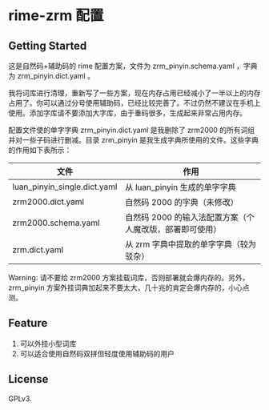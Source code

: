 # rime-zrm 配置

## Getting Started

这是自然码+辅助码的 rime 配置方案，文件为 zrm_pinyin.schema.yaml ，字典为 zrm_pinyin.dict.yaml 。

我将词库进行清理，重新写了一些方案，现在内存占用已经减小了一半以上的内存占用了。你可以通过分号使用辅助码，已经比较完善了。不过仍然不建议在手机上使用。添加字库请不要添加大字库，由于重码很多，生成起来非常占用内存。

配置文件使的单字字典 zrm_pinyin.dict.yaml 是我删除了 zrm2000 的所有词组并对一些子码进行删减。目录 zrm_pinyin 是我生成字典所使用的文件。这些字典的作用如下表所示：

|文件      | 作用 |
| ---- | ---- |
| luan_pinyin_single.dict.yaml | 从 luan_pinyin 生成的单字字典 |
| zrm2000.dict.yaml | 自然码 2000 的字典（未修改） |
| zrm2000.schema.yaml | 自然码 2000 的输入法配置方案（个人魔改版，部署即可使用） |
| zrm.dict.yaml | 从 zrm 字典中提取的单字字典（较为驳杂） |

Warning: 请不要给 zrm2000 方案挂载词库，否则部署就会爆内存的。另外，zrm_pinyin 方案外挂词典加起来不要太大，几十兆的肯定会爆内存的，小心点测。

## Feature

1. 可以外挂小型词库
2. 可以适合使用自然码双拼但轻度使用辅助码的用户

## License

GPLv3.